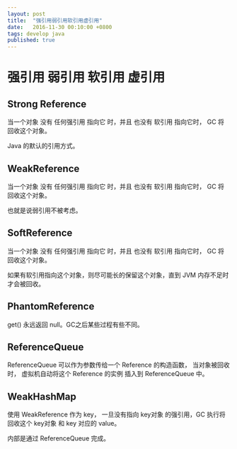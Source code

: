```yaml
---
layout: post
title:  "强引用弱引用软引用虚引用"
date:   2016-11-30 00:10:00 +0800
tags: develop java 
published: true
---
```


# 强引用 弱引用 软引用 虚引用

## Strong Reference

当一个对象 没有 任何强引用 指向它 时，并且 也没有 软引用 指向它时， GC 将回收这个对象。

Java 的默认的引用方式。

## WeakReference

当一个对象 没有 任何强引用 指向它 时，并且 也没有 软引用 指向它时， GC 将回收这个对象。

也就是说弱引用不被考虑。

## SoftReference

当一个对象 没有 任何强引用 指向它 时，并且 也没有 软引用 指向它时， GC 将回收这个对象。

如果有软引用指向这个对象，则尽可能长的保留这个对象，直到 JVM 内存不足时才会被回收。

## PhantomReference

get() 永远返回 null。GC之后某些过程有些不同。

## ReferenceQueue

ReferenceQueue 可以作为参数传给一个 Reference 的构造函数， 当对象被回收时， 虚拟机自动将这个 Reference 的实例 插入到
ReferenceQueue 中。

## WeakHashMap

使用 WeakReference 作为 key， 一旦没有指向 key对象 的强引用，GC 执行将回收这个 key对象 和 key 对应的 value。

内部是通过 ReferenceQueue 完成。




